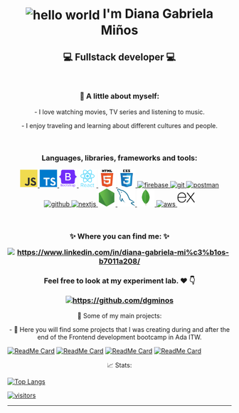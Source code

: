 
<h1 align="center"> <img align="center" src="https://media.giphy.com/media/j6ZhcAyUctYrj2ueBi/giphy.gif" alt="hello world" width="70" height="70"> I'm Diana Gabriela Miños 
</h1> 
<h2 align="center"> 💻 Fullstack developer 💻
</h2>
</br>

<h3 align="center"> <strong>👧 A little about myself: </strong></h3>

<p align="center"> - I love watching movies, TV series and listening to music.</p>
   <p align="center"> - I enjoy traveling and learning about different cultures and people.</p>
   </br>
   

<h3 align="center">Languages, libraries, frameworks and tools:</h3>

<p align="center">
    <a href="https://developer.mozilla.org/en-US/docs/Web/JavaScript" target="_blank" rel="noreferrer"> <img src="https://raw.githubusercontent.com/devicons/devicon/master/icons/javascript/javascript-original.svg" alt="javascript" width="40" height="40"/> 
  </a>
    <a href="https://www.typescriptlang.org/" target="_blank" rel="noreferrer"> <img src="https://raw.githubusercontent.com/devicons/devicon/master/icons/typescript/typescript-original.svg" alt="typescript" width="40" height="40"/> 
  </a> 
  <a href="https://getbootstrap.com" target="_blank" rel="noreferrer"> <img src="https://raw.githubusercontent.com/devicons/devicon/master/icons/bootstrap/bootstrap-plain-wordmark.svg" alt="bootstrap" width="40" height="40"/>
  </a> 
    <a href="https://reactjs.org/" target="_blank" rel="noreferrer"> <img src="https://raw.githubusercontent.com/devicons/devicon/master/icons/react/react-original-wordmark.svg" alt="react" width="40" height="40"/> 
  </a>
    <a href="https://www.w3.org/html/" target="_blank" rel="noreferrer"> <img src="https://raw.githubusercontent.com/devicons/devicon/master/icons/html5/html5-original-wordmark.svg" alt="html5" width="40" height="40"/> 
  </a> 
  <a href="https://www.w3schools.com/css/" target="_blank" rel="noreferrer"> <img src="https://raw.githubusercontent.com/devicons/devicon/master/icons/css3/css3-original-wordmark.svg" alt="css3" width="40" height="40"/> 
  </a> 
  <a href="https://firebase.google.com/" target="_blank" rel="noreferrer"> <img src="https://www.vectorlogo.zone/logos/firebase/firebase-icon.svg" alt="firebase" width="40" height="40"/> 
  </a> 
  <a href="https://git-scm.com/" target="_blank" rel="noreferrer"> <img src="https://www.vectorlogo.zone/logos/git-scm/git-scm-icon.svg" alt="git" width="40" height="40"/> 
  </a>  
  <a href="https://postman.com" target="_blank" rel="noreferrer"> <img src="https://www.vectorlogo.zone/logos/getpostman/getpostman-icon.svg" alt="postman" width="40" height="40"/> 
  </a> 
      <a href="https://github.com/" target="_blank" rel="noreferrer"> <img src="https://www.vectorlogo.zone/logos/github/github-icon.svg" alt="github" width="40" height="40"/> 
  </a> 
          <a href="https://nextjs.org/" target="_blank" rel="noreferrer"> <img src="https://images.prismic.io/intuzwebsite/9b5885e8-cd60-43b5-899c-d8d4a7272625_NextJS.png?auto=compress,format" alt="nextjs" width="40" height="40"/> 
  </a> 
    <a href="https://nodejs.org/en/about" target="_blank" rel="noreferrer"> <img src="https://raw.githubusercontent.com/devicons/devicon/master/icons/nodejs/nodejs-original.svg" alt="node.js" width="40" height="40"/>
  </a>
    <a href="https://www.mysql.com/" target="_blank" rel="noreferrer"> <img src="https://raw.githubusercontent.com/devicons/devicon/master/icons/mysql/mysql-original.svg" alt="mysql" width="40" height="40"/>
  </a>
    <a href="https://www.mongodb.com/es" target="_blank" rel="noreferrer"> <img src="https://raw.githubusercontent.com/devicons/devicon/master/icons/mongodb/mongodb-original.svg" alt="mongodb" width="40" height="40"/>
  </a>
     <a href="https://aws.amazon.com/free/?nc1=h_ls" target="_blank" rel="noreferrer"> <img src="https://d1yjjnpx0p53s8.cloudfront.net/styles/logo-thumbnail/s3/102017/logo_0.png?17TK91b1B6OvV2MFrCLfukw1c8oEaNr6&itok=vsanFiUj" alt="aws" width="40" height="40"/>
  </a>
     <a href="https://expressjs.com/" target="_blank" rel="noreferrer"> <img src="https://raw.githubusercontent.com/devicons/devicon/master/icons/express/express-original.svg" alt="express.js" width="40" height="40"/>
  </a>
</p>
</br>


<h3 align="center">
✨ Where you can find me: ✨
 
<a href="https://www.linkedin.com/in/diana-gabriela-mi%c3%b1os-b7011a208/" target="blank"><img align="center" src="https://media.giphy.com/media/HQTYdpx1yhxWpugAi2/giphy.gif" alt="https://www.linkedin.com/in/diana-gabriela-mi%c3%b1os-b7011a208/" height="40" width="40" /> </a>
  </h3>

<h3 align="center">
    <strong> Feel free to look at my experiment lab. ❤ 👇 </strong> 
    
<a href="https://github.com/dgminos" target="blank"><img align="center" src="https://media.giphy.com/media/CwTvSiWflgCGKgz5eb/giphy.gif" alt="https://github.com/dgminos" height="40" width="40"/> </a> 
   </h3>
    

<p align="center"> 🚀 Some of my main projects:</p>

<p align="center"> - 🔭 Here you will find some projects that I was creating during and after the end of the Frontend development bootcamp in Ada ITW. </p>

[![ReadMe Card](https://github-readme-stats.vercel.app/api/pin/?username=dgminos&repo=movie-app)](https://github.com/dgminos/movie-app)    [![ReadMe Card](https://github-readme-stats.vercel.app/api/pin/?username=CuquLab&repo=Cuqu)](https://github.com/CuquLab/Cuqu) [![ReadMe Card](https://github-readme-stats.vercel.app/api/pin/?username=dgminos&repo=rick-and-morty-app)](https://github.com/dgminos/rick-and-morty-app)  [![ReadMe Card](https://github-readme-stats.vercel.app/api/pin/?username=dgminos&repo=mern-app-front)](https://github.com/dgminos/mern-app-front)


<p align="center"> 📈 Stats: </p>

[![Top Langs](https://github-readme-stats.vercel.app/api/top-langs/?username=dgminos&layout=compact)](https://github.com/dgminos/github-readme-stats)

[![visitors](https://visitor-badge.glitch.me/badge?page_id=dgminos)](https://github.com/dgminos/github-readme-stats)

<hr>
